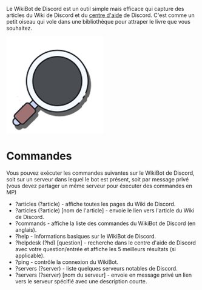 <!-- TITLE: [FR] Wikibot Discord -->
<!-- SUBTITLE: Le WikiBot de Discordia -->

Le WikiBot de Discord est un outil simple mais efficace qui capture des articles du Wiki de Discord et du [centre d'aide](https://support.discordapp.com/hc/fr) de Discord. C'est comme un petit oiseau qui vole dans une bibliothèque pour attraper le livre que vous souhaitez.

![Obktbva](/uploads/wikibot/obktbva.png "Obktbva")

# Commandes

Vous pouvez exécuter les commandes suivantes sur le WikiBot de Discord, soit sur un serveur dans lequel le bot est présent, soit par message privé (vous devez partager un même serveur pour éxecuter des commandes en MP)

* ?articles (?article) - affiche toutes les pages du Wiki de Discord.
* ?articles (?article) [nom de l'article] - envoie le lien vers l'article du Wiki de Discord.
* ?commands - affiche la liste des commandes du WikiBot de Discord (en anglais).
* ?help - Informations basiques sur le WikiBot de Discord.
* ?helpdesk (?hd) [question] - recherche dans le centre d'aide de Discord avec votre question/entrée et affiche les 5 meilleurs résultats (si applicable).
* ?ping - contrôle la connexion du WikiBot.
* ?servers (?server) - liste quelques serveurs notables de Discord.
* ?servers (?server) [nom du serveur] - envoie en message privé un lien vers le serveur spécifié avec une description courte.